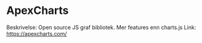 # ApexCharts

Beskrivelse: Open source JS graf bibliotek. Mer features enn charts.js
Link: https://apexcharts.com/